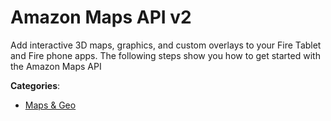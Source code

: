 # Amazon Maps API v2


Add interactive 3D maps, graphics, and custom overlays to your Fire Tablet and Fire phone apps.  The following steps show you how to get started with the Amazon Maps API



**Categories**:

- [Maps & Geo](https://github.com/apis-list/apis-list#maps-and-geo)



